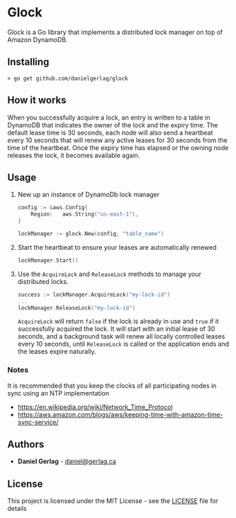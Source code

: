 
# Glock

Glock is a Go library that implements a distributed lock manager on top of Amazon DynamoDB.


## Installing

```
> go get github.com/danielgerlag/glock
```


## How it works

When you successfully acquire a lock, an entry is written to a table in DynamoDB that indicates the owner of the lock and the expiry time.
The default lease time is 30 seconds, each node will also send a heartbeat every 10 seconds that will renew any active leases for 30 seconds from the time of the heartbeat.
Once the expiry time has elapsed or the owning node releases the lock, it becomes available again.

## Usage

1. New up an instance of DynamoDb lock manager

	```go
	config := &aws.Config{
    	Region:   aws.String("us-east-1"),
    }

    lockManager := glock.New(config, "table_name")
    ```

2. Start the heartbeat to ensure your leases are automatically renewed
    
    ```go
    lockManager.Start()
    ```
    
3. Use the `AcquireLock` and `ReleaseLock` methods to manage your distributed locks.

    ```go    
    success := lockManager.AcquireLock("my-lock-id")
    ...
    lockManager.ReleaseLock("my-lock-id")
    ```

    `AcquireLock` will return `false` if the lock is already in use and `true` if it successfully acquired the lock.
    It will start with an initial lease of 30 seconds, and a background task will renew all locally controlled leases every 10 seconds, until `ReleaseLock` is called or the application ends and the leases expire naturally.

### Notes

It is recommended that you keep the clocks of all participating nodes in sync using an NTP implementation

* https://en.wikipedia.org/wiki/Network_Time_Protocol
* https://aws.amazon.com/blogs/aws/keeping-time-with-amazon-time-sync-service/

## Authors
 * **Daniel Gerlag** - daniel@gerlag.ca

## License

This project is licensed under the MIT License - see the [LICENSE](LICENSE.md) file for details
